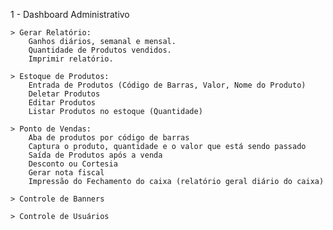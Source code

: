 

1 - Dashboard Administrativo

    > Gerar Relatório: 
        Ganhos diários, semanal e mensal.
        Quantidade de Produtos vendidos.
        Imprimir relatório.

    > Estoque de Produtos:
        Entrada de Produtos (Código de Barras, Valor, Nome do Produto)
        Deletar Produtos
        Editar Produtos
        Listar Produtos no estoque (Quantidade)

    > Ponto de Vendas:
        Aba de produtos por código de barras
        Captura o produto, quantidade e o valor que está sendo passado
        Saída de Produtos após a venda
        Desconto ou Cortesia
        Gerar nota fiscal
        Impressão do Fechamento do caixa (relatório geral diário do caixa)

    > Controle de Banners

    > Controle de Usuários
